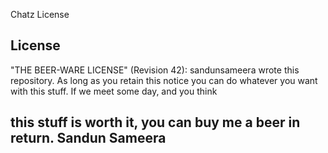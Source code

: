 Chatz
License

License
----------------------------------------------------------------------------
"THE BEER-WARE LICENSE" (Revision 42):
sandunsameera wrote this repository.  As long as you retain this notice you
can do whatever you want with this stuff. If we meet some day, and you think

this stuff is worth it, you can buy me a beer in return. Sandun Sameera  
----------------------------------------------------------------------------
